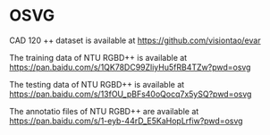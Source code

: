 # OSVG
CAD 120 ++ dataset is available at https://github.com/visiontao/evar

The training data of NTU RGBD++ is available at  https://pan.baidu.com/s/1QK78DC99ZliyHu5fRB4TZw?pwd=osvg

The testing data of NTU RGBD++ is available at https://pan.baidu.com/s/13fOU_pBFs40oQocq7x5ySQ?pwd=osvg

The annotatio files of NTU RGBD++ are available at https://pan.baidu.com/s/1-eyb-44rD_E5KaHopLrfiw?pwd=osvg

